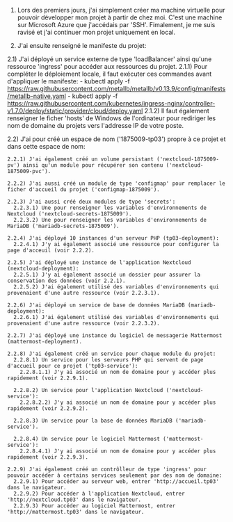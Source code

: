 <!------------------------------------------------------------------------------------
Projet:       Projet synthèse (TP03)
Cours:        420-4D4
Fichier:      README.md
Auteur:       Olivier Bourgault
Date:         2023-05-17
Description:  Manifeste qui crée un espace de nom propre à ce projet.
              Met en place 10 déploiements d'un serveur PHP, ainsi qu'un
              service associé à un contrôlleur ingress pour y accéder
              plus rapidement. De plus, un déploiement d'une application
              NextCloud (avec une base de données), un déploiement du
              logiciel de messagerie Mattermost. L'application NextCloud
              et le ddéploiement Mattermost sont eux-aussi associés à un
              contrôlleur ingress. Les dossiers pour remplacer le fichier
              de la page d'accueil et pour assurer la conservation des
              données de Nextcloud étaient sensés être à distance (de
              type 'NFS'), mais je n'ai pas été en mesure de faire
              fonctionner le tout correctement. J'ai donc remplacer
              ceux-ci par des volumes locaux sur mon poste. Lors de ma
              remise, je fournirais également le fichier d'accueil.
------------------------------------------------------------------------------------>

1) Lors des premiers jours, j'ai simplement créer ma machine virtuelle pour pouvoir développer mon projet à partir de chez moi.
   C'est une machine sur Microsoft Azure que j'accédais par 'SSH'. Fimalement, je me suis ravisé et j'ai continuer mon projet uniquement en local.

2) J'ai ensuite renseigné le manifeste du projet:
  
  2.1) J'ai déployé un service externe de type 'loadBalancer' ainsi qu'une ressource 'ingress' pour accéder aux ressources du projet.
    2.1.1) Pour compléter le déploiement locale, il faut exécuter ces commandes avant d'appliquer le manifeste:
              - kubectl apply -f https://raw.githubusercontent.com/metallb/metallb/v0.13.9/config/manifests/metallb-native.yaml
              - kubectl apply -f https://raw.githubusercontent.com/kubernetes/ingress-nginx/controller-v1.7.0/deploy/static/provider/cloud/deploy.yaml
    2.1.2) Il faut également renseigner le ficher 'hosts' de Windows de l'ordinateur pour rediriger les nom de domaine du projets vers l'addresse IP de votre poste.
  
  2.2) J'ai pour créé un espace de nom ('1875009-tp03') propre à ce projet et dans cette espace de nom:
    
    2.2.1) J'ai également créé un volume persistant ('nextcloud-1875009-pv') ainsi qu'un module pour récupérer son contenu ('nextcloud-1875009-pvc').
    
    2.2.2) J'ai aussi créé un module de type 'configmap' pour remplacer le ficher d'accueil du projet ('configmap-1875009').

    2.2.3) J'ai aussi créé deux modules de type 'secrets':
      2.2.3.1) Une pour renseigner les variables d'environnements de Nextcloud ('nextcloud-secrets-1875009').
      2.2.3.2) Une pour renseigner les variables d'environnements de MariaDB ('mariadb-secrets-1875009').

    2.2.4) J'ai déployé 10 instances d'un serveur PHP (tp03-deployment):
      2.2.4.1) J'y ai également associé une ressource pour configurer la page d'acceuil (voir 2.2.2).

    2.2.5) J'ai déployé une instance de l'application Nextcloud (nextcloud-deployment):
      2.2.5.1) J'y ai également associé un dossier pour assurer la conservation des données (voir 2.2.1).
      2.2.5.2) J'ai également utilisé des variables d'environnements qui provenaient d'une autre ressource (voir 2.2.3.1).

    2.2.6) J'ai déployé un service de base de données MariaDB (mariadb-deployment):
      2.2.6.1) J'ai également utilisé des variables d'environnements qui provenaient d'une autre ressource (voir 2.2.3.2).
    
    2.2.7) J'ai déployé une instance du logiciel de messagerie Mattermost (mattermost-deployment).
    
    2.2.8) J'ai également créé un service pour chaque module du projet:
      2.2.8.1) Un service pour les serveurs PHP qui servent de page d'accueil pour ce projet ('tp03-service'):
        2.2.8.1.1) J'y ai associé un nom de domaine pour y accéder plus rapidement (voir 2.2.9.1).

      2.2.8.2) Un service pour l'application Nextcloud ('nextcloud-service'):
        2.2.8.2.2) J'y ai associé un nom de domaine pour y accéder plus rapidement (voir 2.2.9.2).

      2.2.8.3) Un service pour la base de données MariaDB ('mariadb-service').

      2.2.8.4) Un service pour le logiciel Mattermost ('mattermost-service'):
        2.2.8.4.1) J'y ai associé un nom de domaine pour y accéder plus rapidement (voir 2.2.9.3).
    
    2.2.9) J'ai également créé un contrôlleur de type 'ingress' pour pouvoir accéder à certains services seulement par des nom de domaine:
      2.2.9.1) Pour accéder au serveur web, entrer 'http://accueil.tp03' dans le navigateur.
      2.2.9.2) Pour accéder à l'application Nextcloud, entrer 'http://nextcloud.tp03' dans le navigateur.
      2.2.9.3) Pour accéder au logiciel Mattermost, entrer 'http://mattermost.tp03' dans le navigateur.